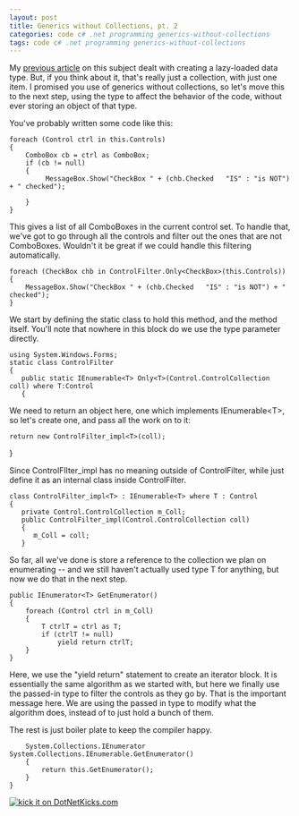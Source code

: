 ```yaml
---
layout: post
title: Generics without Collections, pt. 2
categories: code c# .net programming generics-without-collections
tags: code c# .net programming generics-without-collections
---
```


  My  [previous article](/blog/2006/10/02/Generics-without-Collections/  "Generics without Collections") on this subject dealt with creating a lazy-loaded data type.  But, if you think about it, that's really just a collection, with just one item.  I promised you use of generics without collections, so let's move this to the next step, using the type to affect the behavior of the code, without ever storing an object of that type.
  
  You've probably written some code like this:

    foreach (Control ctrl in this.Controls)
    {
        ComboBox cb = ctrl as ComboBox;
        if (cb != null)
        {
             MessageBox.Show("CheckBox " + (chb.Checked   "IS" : "is NOT") + " checked");                
 
        }
    }
    
This gives a list of all ComboBoxes in the current control set.  To handle that, we've got to go through all the controls and filter out the ones that are not ComboBoxes.  Wouldn't it be great if we could handle this filtering automatically.

    foreach (CheckBox chb in ControlFilter.Only<CheckBox>(this.Controls))
    {
        MessageBox.Show("CheckBox " + (chb.Checked   "IS" : "is NOT") + " checked");
    }

We start by defining the static class to hold this method, and the method itself. You'll note that nowhere in this block do we use the type parameter directly.

	using System.Windows.Forms;
	static class ControlFilter
	{
	   public static IEnumerable<T> Only<T>(Control.ControlCollection coll) where T:Control
	   {


We need to return an object here, one which implements IEnumerable&lt;T&gt;, so let's create one, and pass all the work on to it:

    return new ControlFilter_impl<T>(coll);
   }
   
Since ControlFIlter_impl has no meaning outside of ControlFilter, while just define it as an internal class inside ControlFilter.


	class ControlFilter_impl<T> : IEnumerable<T> where T : Control
	{
	   private Control.ControlCollection m_Coll;
	   public ControlFilter_impl(Control.ControlCollection coll)
	   {
		  m_Coll = coll;
	   }


So far, all we've done is store a reference to the collection we plan on enumerating -- and we still haven't actually used type T for anything, but now we do that in the next step.


	public IEnumerator<T> GetEnumerator()
	{
		foreach (Control ctrl in m_Coll)
		{
			T ctrlT = ctrl as T;
			if (ctrlT != null)
				yield return ctrlT;
		}
	}

Here, we use the "yield return" statement to create an iterator block.  It is essentially the same algorithm as we started with, but here we finally use the passed-in type to filter the controls as they go by.   That is the important message here.  We are using the passed in type to modify what the algorithm does, instead of to just hold a bunch of them. 


The rest is just boiler plate to keep the compiler happy.

		System.Collections.IEnumerator System.Collections.IEnumerable.GetEnumerator()
		{
			return this.GetEnumerator();
		}
	}

<a href="http://www.dotnetkicks.com/kick/?url=http://honestillusion.com/blogs/blog_0/archive/2006/11/07/Generics-without-Collections-_2800_pt-2_2900_.aspx"><img alt="kick it on DotNetKicks.com" src="http://www.dotnetkicks.com/Services/Images/KickItImageGenerator.ashx?url=http://honestillusion.com/blogs/blog_0/archive/2006/11/07/Generics-without-Collections-_2800_pt-2_2900_.aspx" border="0" /></a>